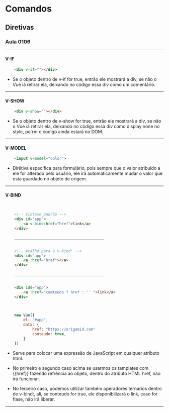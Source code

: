 # Comandos

## Diretivas

### Aula 0106

___

#### V-IF

~~~html
    <div v-if=""></div> 
~~~

* Se o objeto dentro de v-if for true, entrão ele mostrará a div, se não o Vue iá retirar ela, deixando no código essa div como um comentário.

___

#### V-SHOW

~~~html
    <div v-show=""></div>
~~~

* Se o objeto dentro de v-show for true, entrão ele mostrará a div, se não o Vue iá retirar ela, deixando no código essa div como display none no style, po´rm o codigo ainda estará no DOM.

___

#### V-MODEL

~~~html
    <input v-model="color">
~~~

* Dirêtiva específica para formulário, pois sempre que o valor atribuído a ele for alterado pelo usuário, ele irá automaticamente mudar o valor que esta guardado no objeto de origem.

___

#### V-BIND

~~~html


    <!-- Sintaxe padrão -->
    <div id="app">
        <a v-bind:href="href">link</a>
    </div>

    ________________________________________


    <!-- Atalho para o v-bind: -->
    <div id="app">
        <a :href="href"></a>
    </div>

    ________________________________________


    <div idd="app">
        <a :href="comteudo ? href : '' ">link</a>
    </div>   
    
    
~~~

~~~javascript
    new Vue({
        el: "#app",
        data: {
            href: "https://origamid.com"
            conteudo: true,
        }
    })
~~~

* Serve para colocar uma expressão de JavaScript em qualquer atributo html.

* No primeiro e segundo caso acima se usarmos os tamplates com {{href}} fazendo refrência ao objeto, dentro do atributo HTML href, não irá funcionar.

* No terceiro caso, podemos utilizar também operadores ternarios dentro de v-bind:, ali, se conteudo for true, ele disponibilizará o link, caso for flase, não irá liberar.

___
